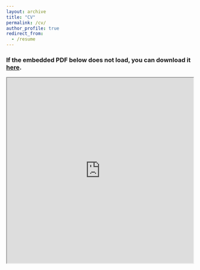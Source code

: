 ```yaml
---
layout: archive
title: "CV"
permalink: /cv/
author_profile: true
redirect_from:
  - /resume
---
```

<h3>If the embedded PDF below does not load, you can download it <a href="https://erdincaladag.github.io/files/CV.pdf" target="_blank">here</i></a>.</h3>

<center>
      <iframe src="https://erdincaladag.github.io/files/CV.pdf" width="100%" height="500"></iframe>
</center>
